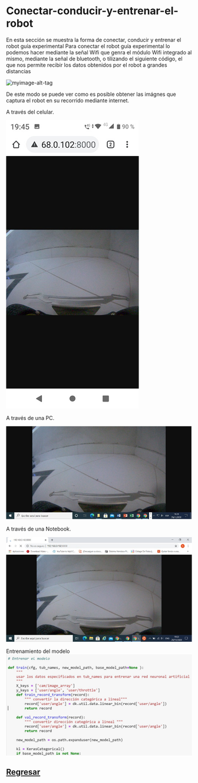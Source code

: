 # Conectar-conducir-y-entrenar-el-robot
En esta sección se muestra la forma de conectar, conducir y entrenar el robot guía experimental
Para conectar el robot guía experimental lo podemos hacer mediante la señal Wifi que genra el módulo Wifi integrado al mismo, mediante la señal de bluetooth, o tilizando el siguiente código, el que nos permite recibir los datos obtenidos por el robot a grandes distancias

![myimage-alt-tag](https://github.com/NorbertoAramayo/archivosnuevos/blob/main/conexi%C3%B3n%20a%20internet.jpg)

De este modo se puede ver como es posible obtener las imágnes que captura el robot en su recorrido mediante internet.

A través del celular.

![myimage-alt-tag](https://github.com/NorbertoAramayo/archivosnuevos/blob/main/webcel.jpg)

A través de una PC.

![myimage-alt-tag](https://github.com/NorbertoAramayo/archivosnuevos/blob/main/robot%20Wifi1.jpg)

A través de una Notebook.

![myimage-alt-tag](https://github.com/NorbertoAramayo/archivosnuevos/blob/main/webnotebook.jpg)


Entrenamiento del modelo
![myimage-alt-tag](https://github.com/NorbertoAramayo/archivosnuevos/blob/main/entrenar%20el%20modelo.JPG)

## [Regresar](https://github.com/NorbertoAramayo/Vehiculo-Guia-Autonomo-Experimental/blob/main/README.md#6-conexi%C3%B3n-para-la-conduci%C3%B3n---entrenamiento-del-modelo)
